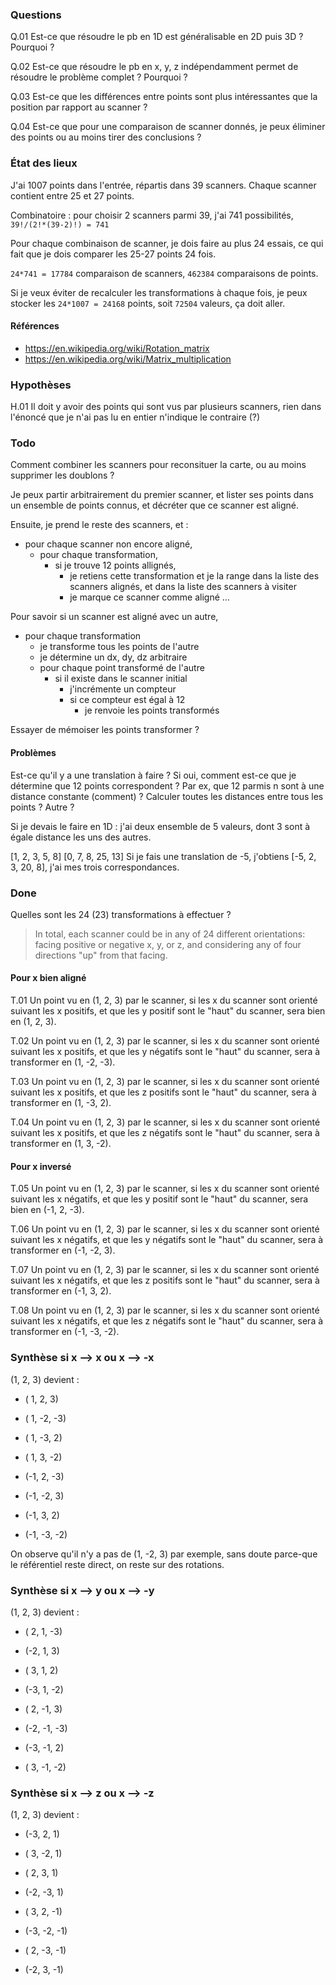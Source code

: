### Questions

Q.01 Est-ce que résoudre le pb en 1D est généralisable en 2D puis 3D ? Pourquoi
?

Q.02 Est-ce que résoudre le pb en x, y, z indépendamment permet de résoudre le
problème complet ? Pourquoi ?

Q.03 Est-ce que les différences entre points sont plus intéressantes que la
position par rapport au scanner ?


Q.04 Est-ce que pour une comparaison de scanner donnés, je peux éliminer des
points ou au moins tirer des conclusions ?

### État des lieux

J'ai 1007 points dans l'entrée, répartis dans 39 scanners. Chaque scanner
contient entre 25 et 27 points.

Combinatoire : pour choisir 2 scanners parmi 39, j'ai 741 possibilités,
`39!/(2!*(39-2)!) = 741`

Pour chaque combinaison de scanner, je dois faire au plus 24 essais, ce qui
fait que je dois comparer les 25-27 points 24 fois.

`24*741 = 17784` comparaison de scanners, `462384` comparaisons de points.

Si je veux éviter de recalculer les transformations à chaque fois, je peux
stocker les `24*1007 = 24168` points, soit `72504` valeurs, ça doit aller.

#### Références

- <https://en.wikipedia.org/wiki/Rotation_matrix>
- <https://en.wikipedia.org/wiki/Matrix_multiplication>

### Hypothèses

H.01 Il doit y avoir des points qui sont vus par plusieurs scanners, rien dans
l'énoncé que je n'ai pas lu en entier n'indique le contraire (?)

### Todo

Comment combiner les scanners pour reconsituer la carte, ou au moins supprimer
les doublons ?

Je peux partir arbitrairement du premier scanner, et lister ses points dans un
ensemble de points connus, et décréter que ce scanner est aligné.

Ensuite, je prend le reste des scanners, et :
- pour chaque scanner non encore aligné,
    - pour chaque transformation,
        - si je trouve 12 points allignés,
            - je retiens cette transformation et je la range dans la liste des
              scanners alignés, et dans la liste des scanners à visiter
            - je marque ce scanner comme aligné
            ...

Pour savoir si un scanner est aligné avec un autre,
- pour chaque transformation
    - je transforme tous les points de l'autre
    - je détermine un dx, dy, dz arbitraire
    - pour chaque point transformé de l'autre
        - si il existe dans le scanner initial
            - j'incrémente un compteur
            - si ce compteur est égal à 12
                - je renvoie les points transformés

Essayer de mémoiser les points transformer ?

#### Problèmes

Est-ce qu'il y a une translation à faire ? Si oui, comment est-ce que je
détermine que 12 points correspondent ? Par ex, que 12 parmis n sont à une
distance constante (comment) ? Calculer toutes les distances entre tous les points ? Autre ?

Si je devais le faire en 1D : j'ai deux ensemble de 5 valeurs, dont 3 sont à
égale distance les uns des autres.

[1, 2, 3, 5, 8]
[0, 7, 8, 25, 13] Si je fais une translation de -5, j'obtiens [-5, 2, 3, 20,
8], j'ai mes trois correspondances.


### Done

Quelles sont les 24 (23) transformations à effectuer ?

> In total, each scanner could be in any of 24 different orientations: facing
> positive or negative x, y, or z, and considering any of four directions "up"
> from that facing.

#### Pour x bien aligné

T.01 Un point vu en (1, 2, 3) par le scanner, si les x du scanner sont orienté
suivant les x positifs, et que les y positif sont le "haut" du scanner, sera
bien en (1, 2, 3).

T.02 Un point vu en (1, 2, 3) par le scanner, si les x du scanner sont orienté
suivant les x positifs, et que les y négatifs sont le "haut" du scanner, sera
à transformer en (1, -2, -3).

T.03 Un point vu en (1, 2, 3) par le scanner, si les x du scanner sont orienté
suivant les x positifs, et que les z positifs sont le "haut" du scanner, sera
à transformer en (1, -3, 2).

T.04 Un point vu en (1, 2, 3) par le scanner, si les x du scanner sont orienté
suivant les x positifs, et que les z négatifs sont le "haut" du scanner, sera
à transformer en (1, 3, -2).

#### Pour x inversé

T.05 Un point vu en (1, 2, 3) par le scanner, si les x du scanner sont orienté
suivant les x négatifs, et que les y positif sont le "haut" du scanner, sera
bien en (-1, 2, -3).

T.06 Un point vu en (1, 2, 3) par le scanner, si les x du scanner sont orienté
suivant les x négatifs, et que les y négatifs sont le "haut" du scanner, sera
à transformer en (-1, -2, 3).

T.07 Un point vu en (1, 2, 3) par le scanner, si les x du scanner sont orienté
suivant les x négatifs, et que les z positifs sont le "haut" du scanner, sera
à transformer en (-1, 3, 2).

T.08 Un point vu en (1, 2, 3) par le scanner, si les x du scanner sont orienté
suivant les x négatifs, et que les z négatifs sont le "haut" du scanner, sera
à transformer en (-1, -3, -2).

### Synthèse si x --> x ou x --> -x

(1, 2, 3) devient :

- ( 1,  2,  3)
- ( 1, -2, -3)
- ( 1, -3,  2)
- ( 1,  3, -2)

- (-1,  2, -3)
- (-1, -2,  3)
- (-1,  3,  2)
- (-1, -3, -2)

On observe qu'il n'y a pas de (1, -2, 3) par exemple, sans doute parce-que le
référentiel reste direct, on reste sur des rotations.


### Synthèse si x --> y ou x --> -y

(1, 2, 3) devient :

- ( 2,  1, -3)
- (-2,  1,  3)
- ( 3,  1,  2)
- (-3,  1, -2)

- ( 2, -1,  3)
- (-2, -1, -3)
- (-3, -1,  2)
- ( 3, -1, -2)


### Synthèse si x --> z ou x --> -z

(1, 2, 3) devient :

- (-3,  2,  1)
- ( 3, -2,  1)
- ( 2,  3,  1)
- (-2, -3,  1)

- ( 3,  2, -1)
- (-3, -2, -1)
- ( 2, -3, -1)
- (-2,  3, -1)

